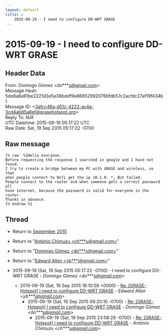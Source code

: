 ```yaml
---
layout: default
title: >
    2015-09-19 - I need to configure DD-WRT GRASE
---
```


# 2015-09-19 - I need to configure DD-WRT GRASE

## Header Data

From: Domingo Gómez \<do***s@gmail.com\><br>
Message Hash: 5de8a8a91be2221d3e5e38bddf9e868529920766fdb57c2acfdc27af19f434b1<br>
Message ID: \<3afcc46a-d51c-4222-ac4a-3cd4ab85a8ef@grasehotspot.org\><br>
Reply To: _N/A_<br>
UTC Datetime: 2015-09-19 05:17:22 UTC<br>
Raw Date: Sat, 19 Sep 2015 05:17:22 -0700<br>

## Raw message

```
{% raw  %}Hello everyone.
Before requesting the response I searched in google and I have not found.
I try to create a bridge between my PC with GRASE and wireless, so that 
when people connect to Wifi get the ip 10.1.0. *, But failed.
People connect to the router and when someone gets a correct password all 
have internet, because the password is valid for everyone in the router.
Thanks in advance.
{% endraw %}
```

## Thread

+ Return to [September 2015](/archive/2015/09)

+ Return to "[António Chimuzu <ch***u<span>@</span>gmail.com>](/authors/ch___u_at_gmail_com)"
+ Return to "[Domingo Gómez <do***s<span>@</span>gmail.com>](/authors/do___s_at_gmail_com)"
+ Return to "[Edward Allen <yb***j<span>@</span>gmail.com>](/authors/yb___j_at_gmail_com)"

+ 2015-09-19 (Sat, 19 Sep 2015 05:17:22 -0700) - I need to configure DD-WRT GRASE - _Domingo Gómez \<do***s@gmail.com\>_
  + 2015-09-19 (Sat, 19 Sep 2015 16:10:58 +0000) - [Re: [GRASE-Hotspot] I need to configure DD-WRT GRASE](/archive/2015/09/3c91d6ddcba0c017b5c0c64f4880870930552bd9a10dd871e9667eef6731febf) - _Edward Allen \<yb***j@gmail.com\>_
    + 2015-09-19 (Sat, 19 Sep 2015 09:20:10 -0700) - [Re: [GRASE-Hotspot] I need to configure DD-WRT GRASE](/archive/2015/09/d56b9825c286af1ff182da62c6156551d6696b4ffe384291063362f7b937d9af) - _Domingo Gómez \<do***s@gmail.com\>_
      + 2015-09-19 (Sat, 19 Sep 2015 23:58:29 -0700) - [Re: [GRASE-Hotspot] I need to configure DD-WRT GRASE](/archive/2015/09/f2b16042b5faf5fd13787f7898e7a3d392159807e4d0895810860313d462d260) - _António Chimuzu \<ch***u@gmail.com\>_

